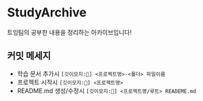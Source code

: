 # StudyArchive

트잉팀의 공부한 내용을 정리하는 아카이브입니다!

## 커밋 메세지

- 학습 문서 추가시
  `[깃이모지:📝] <프로젝트명>-<폴더> 파일이름`
- 프로젝트 시작시
  `[깃이모지:🎉] <프로젝트명>`
- README.md 생성/수정시
  `[깃이모지:💬] <프로젝트명/루트> READEME.md`
